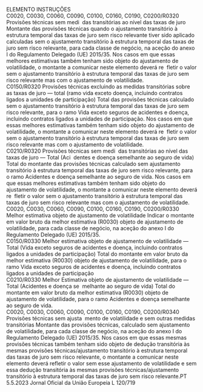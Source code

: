  
ELEMENTO  INSTRUÇÕES  
C0020, C0030, 
C0060, C0090, 
C0100, C0160, 
C0190, 
C0200/R0320  Provisões técnicas sem medi ­
das transitórias ao nível das 
taxas de juro  Montante das provisões técnicas quando o ajustamento transitório à estrutura 
temporal das taxas de juro sem risco relevante tiver sido aplicado calculadas 
sem o ajustamento transitório à estrutura temporal das taxas de juro sem risco 
relevante, para cada classe de negócio, na aceção do anexo I do Regulamento 
Delegado (UE) 2015/35. 
Nos casos em que essas melhores estimativas também tenham sido objeto do 
ajustamento de volatilidade, o montante a comunicar neste elemento deverá re ­
fletir o valor sem o ajustamento transitório à estrutura temporal das taxas de juro 
sem risco relevante mas com o ajustamento de volatilidade.  
C0150/R0320  Provisões técnicas excluindo as 
medidas transitórias sobre as 
taxas de juro — total (ramo 
vida exceto doença, incluindo 
contratos ligados a unidades 
de participação)  Total das provisões técnicas calculado sem o ajustamento transitório à estrutura 
temporal das taxas de juro sem risco relevante, para o ramo Vida exceto seguros 
de acidentes e doença, incluindo contratos ligados a unidades de participação. 
Nos casos em que essas melhores estimativas também tenham sido objeto do 
ajustamento de volatilidade, o montante a comunicar neste elemento deverá re ­
fletir o valor sem o ajustamento transitório à estrutura temporal das taxas de juro 
sem risco relevante mas com o ajustamento de volatilidade.  
C0210/R0320  Provisões técnicas sem medi ­
das transitórias ao nível das 
taxas de juro — Total (Aci ­
dentes e doença semelhante ao 
seguro de vida)  Total do montante das provisões técnicas calculado sem ajustamento transitório à 
estrutura temporal das taxas de juro sem risco relevante, para o ramo Acidentes e 
doença semelhante ao seguro de vida. 
Nos casos em que essas melhores estimativas também tenham sido objeto do 
ajustamento de volatilidade, o montante a comunicar neste elemento deverá re ­
fletir o valor sem o ajustamento transitório à estrutura temporal das taxas de juro 
sem risco relevante mas com o ajustamento de volatilidade.  
C0020, C0030, 
C0060, C0090, 
C0100, C0160, 
C0190, 
C0200/R0330  Melhor estimativa objeto de 
ajustamento de volatilidade  Indicar o montante em valor bruto da melhor estimativa (R0030) objeto de 
ajustamento de volatilidade, para cada classe de negócio, na aceção do anexo I 
do Regulamento Delegado (UE) 2015/35.  
C0150/R0330  Melhor estimativa objeto de 
ajustamento de volatilidade — 
Total (Vida exceto seguros de 
acidentes e doença, incluindo 
contratos ligados a unidades 
de participação)  Total do montante em valor bruto da melhor estimativa (R0030) objeto de 
ajustamento de volatilidade, para o ramo Vida exceto seguros de acidentes e 
doença, incluindo contratos ligados a unidades de participação  
C0210/R0330  Melhor Estimativa objeto de 
ajustamento de volatilidade — 
Total (Acidentes e doença se ­
melhante ao seguro de vida)  Total do montante em valor bruto da melhor estimativa (R0030) objeto de 
ajustamento de volatilidade, para o ramo Acidentes e doença semelhante ao 
seguro de vida.  
C0020, C0030, 
C0060, C0090, 
C0100, C0160, 
C0190, 
C0200/R0340  Provisões técnicas sem ajusta ­
mento de volatilidade e sem 
outras medidas transitórias  Montante das provisões técnicas, calculado sem ajustamento de volatilidade, para 
cada classe de negócio, na aceção do anexo I do Regulamento Delegado (UE) 
2015/35. 
Nos casos em que essas mesmas provisões técnicas também tenham sido objeto 
de dedução transitória às mesmas provisões técnicas/ajustamento transitório à 
estrutura temporal das taxas de juro sem risco relevante, o montante a comunicar 
neste elemento deverá refletir o valor sem esse ajustamento de volatilidade e sem 
essa dedução transitória às mesmas provisões técnicas/ajustamento transitório à 
estrutura temporal das taxas de juro sem risco relevante.PT  5.5.2023 Jornal Oficial da União Europeia L 120/719